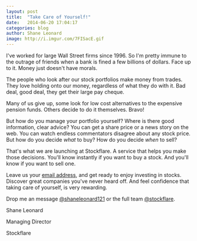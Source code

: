 ```yaml
---
layout: post
title:  "Take Care of Yourself!"
date:   2014-06-20 17:04:17
categories: blog
author: Shane Leonard
image: http://i.imgur.com/7FISacE.gif
---
```


I've worked for large Wall Street firms since 1996. So I'm pretty immune to the outrage of friends when a bank is fined a few billions of dollars. Face up to it. Money just doesn't have morals.

The people who look after our stock portfolios make money from trades. They love holding onto our money, regardless of what they do with it. Bad deal, good deal, they get their large pay cheque.

Many of us give up, some look for low cost alternatives to the expensive pension funds. Others decide to do it themselves. Bravo! 

But how do you manage your portfolio yourself? Where is there good information, clear advice? You can get a share price or a news story on the web. You can watch endless commentators disagree about any stock price. But how do you decide _what_ to buy? How do you decide _when_ to sell?

That's what we are launching at Stockflare. A service that helps you make those decisions. You'll know instantly if you want to buy a stock. And you'll know if you want to sell one.

Leave us your [email address](http://www.blog.stockflare.com), and get ready to enjoy investing in stocks. Discover great companies you've never heard off. And feel confidence that taking care of yourself, is very rewarding.

Drop me an message [@shaneleonard121](https://twitter.com/shaneleonard121) or the full team [@stockflare](https://twitter.com/stockflare).

Shane Leonard

Managing Director

Stockflare



[jekyll-gh]: https://github.com/jekyll/jekyll
[jekyll]:    http://jekyllrb.com
